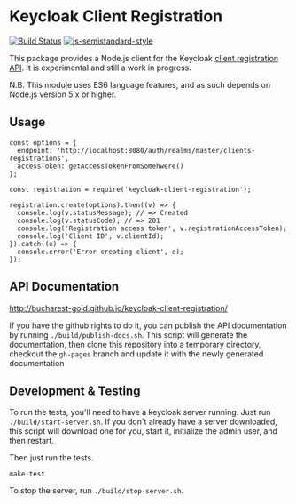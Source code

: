 # Keycloak Client Registration

[![Build Status](https://travis-ci.org/bucharest-gold/keycloak-client-registration.svg?branch=master)](https://travis-ci.org/bucharest-gold/keycloak-client-registration)
[![js-semistandard-style](https://img.shields.io/badge/code%20style-semistandard-brightgreen.svg?style=flat-square)](https://github.com/Flet/semistandard)

This package provides a Node.js client for the Keycloak [client registration API][1].
It is experimental and still a work in progress.

N.B. This module uses ES6 language features, and as such depends on Node.js version 5.x
or higher.

## Usage

    const options = {
      endpoint: 'http://localhost:8080/auth/realms/master/clients-registrations',
      accessToken: getAccessTokenFromSomehwere()
    };

    const registration = require('keycloak-client-registration');

    registration.create(options).then((v) => {
      console.log(v.statusMessage); // => Created
      console.log(v.statusCode); // => 201
      console.log('Registration access token', v.registrationAccessToken);
      console.log('Client ID', v.clientId);
    }).catch((e) => {
      console.error('Error creating client', e);
    });

## API Documentation

http://bucharest-gold.github.io/keycloak-client-registration/

If you have the github rights to do it, you can publish the API documentation by running
`./build/publish-docs.sh`. This script will generate the documentation, then clone this
repository into a temporary directory, checkout the `gh-pages` branch and update it with
the newly generated documentation

## Development & Testing

To run the tests, you'll need to have a keycloak server running. Just run
`./build/start-server.sh`. If you don't already have a server downloaded,
this script will download one for you, start it, initialize the admin user, and
then restart.

Then just run the tests.

    make test

To stop the server, run `./build/stop-server.sh`.

[1]: http://keycloak.github.io/docs/userguide/keycloak-server/html/client-registration.html